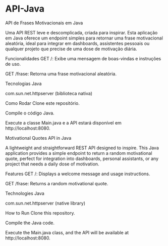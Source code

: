 # API-Java
API de Frases Motivacionais em Java

Uma API REST leve e descomplicada, criada para inspirar. Esta aplicação em Java oferece um endpoint simples para retornar uma frase motivacional aleatória, ideal para integrar em dashboards, assistentes pessoais ou qualquer projeto que precise de uma dose de motivação diária.

Funcionalidades
GET /: Exibe uma mensagem de boas-vindas e instruções de uso.

GET /frase: Retorna uma frase motivacional aleatória.

Tecnologias
Java

com.sun.net.httpserver (biblioteca nativa)

Como Rodar
Clone este repositório.

Compile o código Java.

Execute a classe Main.java e a API estará disponível em http://localhost:8080.

Motivational Quotes API in Java

A lightweight and straightforward REST API designed to inspire. This Java application provides a simple endpoint to return a random motivational quote, perfect for integration into dashboards, personal assistants, or any project that needs a daily dose of motivation.

Features
GET /: Displays a welcome message and usage instructions.

GET /frase: Returns a random motivational quote.

Technologies
Java

com.sun.net.httpserver (native library)

How to Run
Clone this repository.

Compile the Java code.

Execute the Main.java class, and the API will be available at http://localhost:8080.
